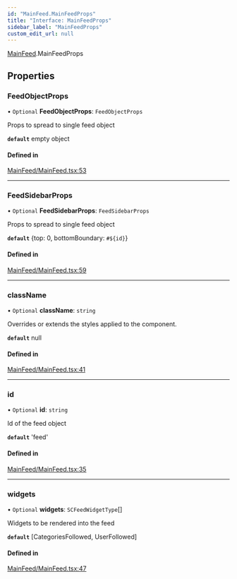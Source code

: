 ```yaml
---
id: "MainFeed.MainFeedProps"
title: "Interface: MainFeedProps"
sidebar_label: "MainFeedProps"
custom_edit_url: null
---
```


[MainFeed](../modules/MainFeed.md).MainFeedProps

## Properties

### FeedObjectProps

• `Optional` **FeedObjectProps**: `FeedObjectProps`

Props to spread to single feed object

**`default`** empty object

#### Defined in

[MainFeed/MainFeed.tsx:53](https://github.com/selfcommunity/community-ui/blob/a7bfc2b/packages/sc-templates/src/components/MainFeed/MainFeed.tsx#L53)

___

### FeedSidebarProps

• `Optional` **FeedSidebarProps**: `FeedSidebarProps`

Props to spread to single feed object

**`default`** {top: 0, bottomBoundary: `#${id}`}

#### Defined in

[MainFeed/MainFeed.tsx:59](https://github.com/selfcommunity/community-ui/blob/a7bfc2b/packages/sc-templates/src/components/MainFeed/MainFeed.tsx#L59)

___

### className

• `Optional` **className**: `string`

Overrides or extends the styles applied to the component.

**`default`** null

#### Defined in

[MainFeed/MainFeed.tsx:41](https://github.com/selfcommunity/community-ui/blob/a7bfc2b/packages/sc-templates/src/components/MainFeed/MainFeed.tsx#L41)

___

### id

• `Optional` **id**: `string`

Id of the feed object

**`default`** 'feed'

#### Defined in

[MainFeed/MainFeed.tsx:35](https://github.com/selfcommunity/community-ui/blob/a7bfc2b/packages/sc-templates/src/components/MainFeed/MainFeed.tsx#L35)

___

### widgets

• `Optional` **widgets**: `SCFeedWidgetType`[]

Widgets to be rendered into the feed

**`default`** [CategoriesFollowed, UserFollowed]

#### Defined in

[MainFeed/MainFeed.tsx:47](https://github.com/selfcommunity/community-ui/blob/a7bfc2b/packages/sc-templates/src/components/MainFeed/MainFeed.tsx#L47)
